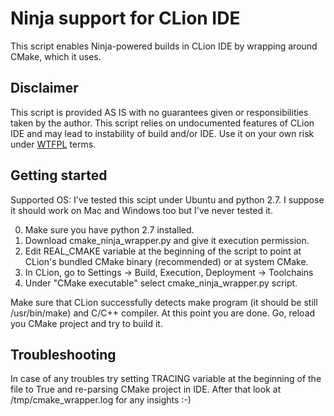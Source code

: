 # Ninja support for CLion IDE

This script enables Ninja-powered builds in CLion IDE by wrapping around CMake, which it uses.

## Disclaimer

This script is provided AS IS with no guarantees given or responsibilities taken by the author. 
This script relies on undocumented features of CLion IDE and may lead to instability of build and/or IDE.
Use it on your own risk under [WTFPL](http://www.wtfpl.net/) terms.

## Getting started

Supported OS: I've tested this scipt under Ubuntu and python 2.7. I suppose it should work on Mac and Windows too but I've never tested it.

0. Make sure you have python 2.7 installed.
1. Download cmake_ninja_wrapper.py and give it execution permission.
2. Edit REAL_CMAKE variable at the beginning of the script to point at CLion's bundled CMake binary (recommended) or at system CMake.
3. In CLion, go to Settings → Build, Execution, Deployment → Toolchains
4. Under "CMake executable" select cmake_ninja_wrapper.py script.
 
Make sure that CLion successfully detects make program (it should be still /usr/bin/make) and C/C++ compiler. At this point you are done. Go, reload you CMake project and try to build it.

## Troubleshooting

In case of any troubles try setting TRACING variable at the beginning of the file to True and re-parsing CMake project in IDE. After that look at /tmp/cmake_wrapper.log for any insights :-)
